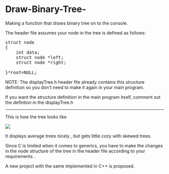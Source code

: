 # Draw-Binary-Tree-
Making a function that draws binary tree on to the console.


The header file assumes your node in the tree is defined as follows:

<pre>
struct node
{
	int data;
	struct node *left;
	struct node *right;

}*root=NULL;
</pre>

NOTE:
The displayTree.h header file already contains this structure definition 
so you don't need to make it again in your main program.

If you want the structure definition in the main program itself, 
comment out the defintion in the displayTree.h

_______________________________________________________



This is how the tree looks like


<img src = "https://github.com/dingusagar/Draw-Binary-Tree-/blob/master/tree.PNG?raw=true"/>

It displays average trees nicely , but gets little cozy with skewed trees.

Since C is limited when it comes to generics, you have to make the changes in the node structure of the tree in the header file according to your requirements .   

A new project with the same implemented in C++ is proposed.
